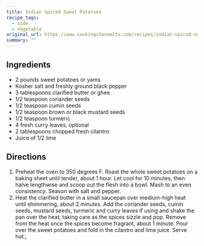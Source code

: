 ```yaml
---
title: Indian Spiced Sweet Potatoes
recipe_tags:
  - side
  - vegetable
original_url: https://www.cookingchanneltv.com/recipes/indian-spiced-sweet-potatoes-1962313
summary: ""
---
```


## Ingredients

* 2 pounds sweet potatoes or yams
* Kosher salt and freshly ground black pepper
* 3 tablespoons clarified butter or ghee
* 1/2 teaspoon coriander seeds
* 1/2 teaspoon cumin seeds
* 1/2 teaspoon brown or black mustard seeds
* 1/2 teaspoon turmeric
* 4 fresh curry leaves, optional
* 2 tablespoons chopped fresh cilantro
* Juice of 1/2 lime

## Directions

1. Preheat the oven to 350 degrees F. Roast the whole sweet potatoes on a baking sheet until tender, about 1 hour. Let cool for 10 minutes, then halve lengthwise and scoop out the flesh into a bowl. Mash to an even consistency. Season with salt and pepper. 
1. Heat the clarified butter in a small saucepan over medium-high heat until shimmering, about 2 minutes. Add the coriander seeds, cumin seeds, mustard seeds, turmeric and curry leaves if using and shake the pan over the heat, taking care as the spices sizzle and pop. Remove from the heat once the spices become fragrant, about 1 minute. Pour over the sweet potatoes and fold in the cilantro and lime juice. Serve hot.;